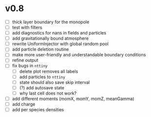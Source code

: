 # v0.8

- [ ] thick layer boundary for the monopole
- [ ] test with filters
- [ ] add diagnostics for nans in fields and particles
- [ ] add gravitationally bound atmosphere
- [ ] rewrite UniformInjector with global random pool
- [ ] add particle deletion routine
- [ ] make more user-friendly and understandable boundary conditions
- [ ] refine output
- [ ] fix bugs in `nttiny`
  - [ ] delete plot removes all labels
  - [ ] add particles to `nttiny`
  - [ ] state should also save skip interval
  - [ ] (?) add autosave state
  - [ ] why last cell does not work?
- [ ] add different moments (momX, momY, momZ, meanGamma)
- [ ] add charge
- [ ] add per species densities

